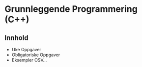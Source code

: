# Grunnleggende Programmering (C++)
## Innhold
* Uke Oppgaver
* Obligatoriske Oppgaver
* Eksempler OSV...